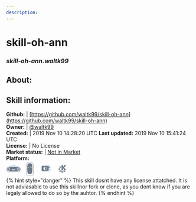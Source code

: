```yaml
---
description: 
---
```


# skill-oh-ann  
### _skill-oh-ann.waltk99_  
## About:  


## Skill information:  
**Github:** | [https://github.com/waltk99/skill-oh-ann](https://github.com/waltk99/skill-oh-ann)  
**Owner:** | [@waltk99](https://github.com/waltk99)  
**Created:** | 2019 Nov 10 14:28:20 UTC  **Last updated:** 2019 Nov 10 15:41:24 UTC  
**License:** | No License  
**Market status:** | [Not in Market](https://market.mycroft.ai/skill/)  
**Platform:**  
 ![Mark I](../.gitbook/assets/mark-1-icon.png)  ![Mark II](../.gitbook/assets/mark-2-icon.png)  ![Picroft](../.gitbook/assets/picroft-icon.png)  ![plasmoid](../.gitbook/assets/kde.png)   
{% hint style="danger" %}
This skill dosnt have any license attatched. It is not adviasable to use this skillnor fork or clone, as you dont know if you are legaly allowed to do so by the auhtor.
{% endhint %}
